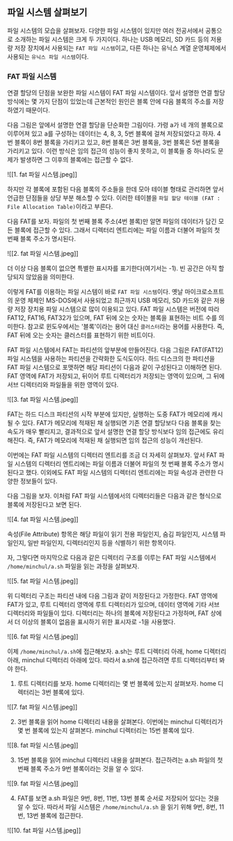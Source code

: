 ## 파일 시스템 살펴보기
파일 시스템의 모습을 살펴보자. 다양한 파일 시스템이 있지만 여러 전공서에서 공통으로 소개하는 파일 시스템은 크게 두 가지이다. 하나는 USB 메모리, SD 카드 등의 저용량 저장 장치에서 사용되는 `FAT 파일 시스템`이고, 다른 하나는 유닉스 계열 운영체제에서 사용되는 `유닉스 파일 시스템`이다.

### FAT 파일 시스템
연결 할당의 단점을 보완한 파일 시스템이 FAT 파일 시스템이다. 앞서 설명한 연결 할당 방식에는 몇 가지 단점이 있었는데 근본적인 원인은 블록 안에 다음 블록의 주소를 저장하였기 때문이다.

다음 그림은 앞에서 설명한 연결 할당을 단순화한 그림이다. 가령 a가 네 개의 블록으로 이루어져 있고 a를 구성하는 데이터는 4, 8, 3, 5번 블록에 걸쳐 저장되었다고 하자. 4번 블록이 8번 블록을 가리키고 있고, 8번 블록은 3번 블록을, 3번 블록은 5번 블록을 가리키고 있다. 이런 방식은 임의 접근의 성능이 좋지 못하고, 이 블록들 중 하나라도 문제가 발생하면 그 이후의 블록에는 접근할 수 없다.

![[1. fat 파일 시스템.jpeg]]

하지만 각 블록에 포함된 다음 블록의 주소들을 한데 모아 테이블 형태로 관리하면 앞서 언급한 단점들을 상당 부분 해소할 수 있다. 이러한 테이블을 `파일 할당 테이블 (FAT : File Allocation Table)`이라고 부른다.

다음 FAT를 보자. 파일의 첫 번째 블록 주소(4번 블록)만 알면 파일의 데이터가 담긴 모든 블록에 접근할 수 있다. 그래서 디렉터리 엔트리에는 파일 이름과 더불어 파일의 첫 번째 블록 주소가 명시된다.

![[2. fat 파일 시스템.jpeg]]

더 이상 다음 블록이 없으면 특별한 표시자를 표기한다(여기서는 -1). 빈 공간은 아직 할당되지 않았음을 의미한다.

이렇게 FAT를 이용하는 파일 시스템이 바로 `FAT 파일 시스템`이다. 옛날 마이크로소프트의 운영 체제인 MS-DOS에서 사용되었고 최근까지 USB 메모리, SD 카드와 같은 저용량 저장 장치용 파일 시스템으로 많이 이용되고 있다. FAT 파일 시스템은 버전에 따라 FAT12, FAT16, FAT32가 있으며, FAT 뒤에 오는 숫자는 블록을 표현하는 비트 수를 의미한다. 참고로 윈도우에서는 '블록'이라는 용어 대신 `클러스터`라는 용어를 사용한다. 즉, FAT 뒤에 오는 숫자는 클러스터를 표현하기 위한 비트이다.

FAT 파일 시스템에서 FAT는 파티션의 앞부분에 만들어진다. 다음 그림은 FAT(FAT12) 파일 시스템을 사용하는 파티션을 간략화한 도식도이다. 하드 디스크의 한 파티션을 FAT 파일 시스템으로 포맷하면 해당 파티션이 다음과 같이 구성된다고 이해하면 된다. FAT 영역에 FAT가 저장되고, 뒤이어 루트 디렉터리가 저장되는 영역이 있으며, 그 뒤에 서브 디렉터리와 파일들을 위한 영역이 있다.

![[3. fat 파일 시스템.jpeg]]

FAT는 하드 디스크 파티션의 시작 부분에 있지만, 실행하는 도중 FAT가 메모리에 캐시될 수 있다. FAT가 메모리에 적재된 채 실행되면 기존 연결 할당보다 다음 블록을 찾는 속도가 매우 빨리지고, 결과적으로 앞서 설명한 연결 할당 방식보다 임의 접근에도 유리해진다. 즉, FAT가 메모리에 적재된 채 실행되면 임의 접근의 성능이 개선된다.

이번에는 FAT 파일 시스템의 디렉터리 엔트리를 조금 더 자세히 살펴보자. 앞서 FAT 파일 시스템의 디렉터리 엔트리에는 파일 이름과 더불어 파일의 첫 번째 블록 주소가 명시된다고 했다. 이외에도 FAT 파일 시스템의 디렉터리 엔트리에는 파일 속성과 관련한 다양한 정보들이 있다.

다음 그림을 보자. 이처럼 FAT 파일 시스템에서의 디렉터리들은 다음과 같은 형식으로 블록에 저장된다고 보면 된다.

![[4. fat 파일 시스템.jpeg]]

속성(File Attribute) 항목은 해당 파일이 읽기 전용 파일인지, 숨김 파일인지, 시스템 파일인지, 일반 파일인지, 디렉터리인지 등을 식별하기 위한 항목이다.

자, 그렇다면 마지막으로 다음과 같은 디렉터리 구조를 이루는 FAT 파일 시스템에서 `/home/minchul/a.sh` 파일을 읽는 과정을 살펴보자.

![[5. fat 파일 시스템.jpeg]]

위 디렉터리 구조는 파티션 내에 다음 그림과 같이 저장된다고 가정한다. FAT 영역에 FAT가 있고, 루트 디렉터리 영역에 루트 디렉터리가 있으며, 데이터 영역에 기타 서브 디렉터리와 파일들이 있다. 디렉터리는 하나의 블록에 저장된다고 가정하며, FAT 상에서 더 이상의 블록이 없음을 표시하기 위한 표시자로 -1을 사용했다.

![[6. fat 파일 시스템.jpeg]]

이제 `/home/minchul/a.sh`에 접근해보자. a.sh는 루트 디렉터리 아래, home 디렉터리 아래, minchul 디렉터리 아래에 있다. 따라서 a.sh에 접근하려면 루트 디렉터리부터 봐야 한다.

1. 루트 디렉터리를 보자. home 디렉터리는 몇 번 블록에 있는지 살펴보자. home 디렉터리는 3번 블록에 있다.

![[7. fat 파일 시스템.jpeg]]

2. 3번 블록을 읽어 home 디렉터리 내용을 살펴본다. 이번에는 minchul 디렉터리가 몇 번 블록에 있는지 살펴본다. minchul 디렉터리는 15번 블록에 있다.

![[8. fat 파일 시스템.jpeg]]

3. 15번 블록을 읽어 minchul 디렉터리 내용을 살펴본다. 접근하려는 a.sh 파일의 첫 번째 블록 주소가 9번 블록이라는 것을 알 수 있다.

![[9. fat 파일 시스템.jpeg]]

4. FAT를 보면 a.sh 파일은 9번, 8번, 11번, 13번 블록 순서로 저장되어 있다는 것을 알 수 있다. 따라서 파일 시스템은 `/home/minchul/a.sh` 을 읽기 위해 9번, 8번, 11번, 13번 블록에 접근한다.

![[10. fat 파일 시스템.jpeg]]


